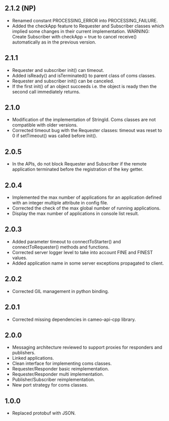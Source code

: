 2.1.2 (NP)
-----

* Renamed constant PROCESSING_ERROR into PROCESSING_FAILURE.
* Added the checkApp feature to Requester and Subscriber classes which implied some changes in their current implementation.
  WARNING: Create Subscriber with checkApp = true to cancel receive() automatically as in the previous version.

2.1.1
-----

* Requester and subscriber init() can timeout.
* Added isReady() and isTerminated() to parent class of coms classes.
* Requester and subscriber init() can be canceled.
* If the first init() of an object succeeds i.e. the object is ready then the second call immediately returns.

2.1.0
-----

* Modification of the implementation of StringId. Coms classes are not compatible with older versions.
* Corrected timeout bug with the Requester classes: timeout was reset to 0 if setTimeout() was called before init().

2.0.5
-----

* In the APIs, do not block Requester and Subscriber if the remote application terminated before the registration of the key getter.

2.0.4
-----

* Implemented the max number of applications for an application defined with an integer multiple attribute in config file.
* Corrected the check of the max global number of running applications.
* Display the max number of applications in console list result.

2.0.3
-----

* Added parameter timeout to connectToStarter() and connectToRequester() methods and functions.
* Corrected server logger level to take into account FINE and FINEST values.
* Added application name in some server exceptions propagated to client.

2.0.2
-----

* Corrected GIL management in python binding.

2.0.1
-----

* Corrected missing dependencies in cameo-api-cpp library.

2.0.0
-----

* Messaging architecture reviewed to support proxies for responders and publishers.
* Linked applications.
* Clean interface for implementing coms classes.
* Requester/Responder basic reimplementation.
* Requester/Responder multi implementation.
* Publisher/Subscriber reimplementation.
* New port strategy for coms classes.

1.0.0
-----

* Replaced protobuf with JSON.